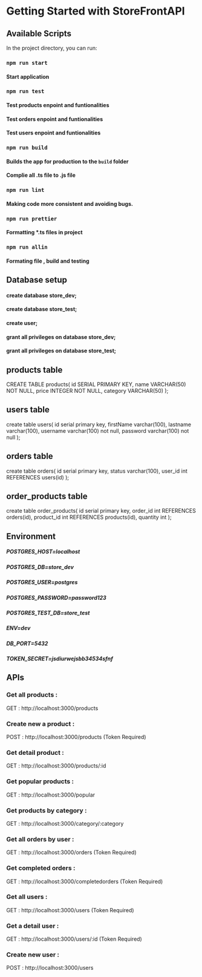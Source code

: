# Getting Started with StoreFrontAPI

## Available Scripts

In the project directory, you can run:

### `npm run start`

#### Start application

### `npm run test`

#### Test products enpoint and funtionalities

#### Test orders enpoint and funtionalities

#### Test users enpoint and funtionalities

### `npm run build`

#### Builds the app for production to the `build` folder

#### Complie all .ts file to .js file

### `npm run lint`

#### Making code more consistent and avoiding bugs.

### `npm run prettier`

#### Formatting \*.ts files in project

### `npm run allin`

#### Formating file , build and testing

## Database setup

#### create database store_dev;

#### create database store_test;

#### create user;

#### grant all privileges on database store_dev;

#### grant all privileges on database store_test;

## products table

CREATE TABLE products(
id SERIAL PRIMARY KEY,
name VARCHAR(50) NOT NULL,
price INTEGER NOT NULL,
category VARCHAR(50)
);

## users table

create table users(
id serial primary key,
firstName varchar(100),
lastname varchar(100),
username varchar(100) not null,
password varchar(100) not null
);

## orders table

create table orders(
id serial primary key,
status varchar(100),
user_id int REFERENCES users(id)
);

## order_products table

create table order_products(
id serial primary key,
order_id int REFERENCES orders(id),
product_id int REFERENCES products(id),
quantity int
);

## Environment

##### POSTGRES_HOST=localhost

##### POSTGRES_DB=store_dev

##### POSTGRES_USER=postgres

##### POSTGRES_PASSWORD=password123

##### POSTGRES_TEST_DB=store_test

##### ENV=dev

##### DB_PORT=5432

##### TOKEN_SECRET=jsdiurwejsbb34534sfnf

## APIs

### Get all products :

GET : http://localhost:3000/products

### Create new a product :

POST : http://localhost:3000/products
(Token Required)

### Get detail product :

GET : http://localhost:3000/products/:id

### Get popular products :

GET : http://localhost:3000/popular

### Get products by category :

GET : http://localhost:3000/category/:category

### Get all orders by user :

GET : http://localhost:3000/orders
(Token Required)

### Get completed orders :

GET : http://localhost:3000/completedorders
(Token Required)

### Get all users :

GET : http://localhost:3000/users
(Token Required)

### Get a detail user :

GET : http://localhost:3000/users/:id
(Token Required)

### Create new user :

POST : http://localhost:3000/users

